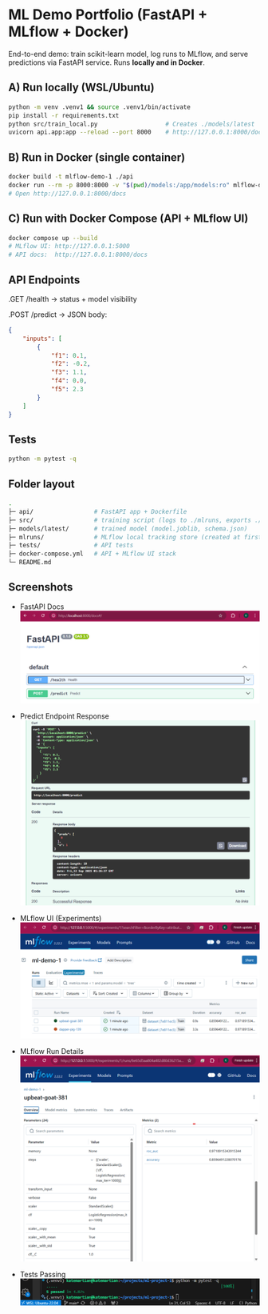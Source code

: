 # ML Demo Portfolio (FastAPI + MLflow + Docker)

End-to-end demo: train scikit-learn model, log runs to MLflow, and serve predictions via FastAPI service. Runs **locally and in Docker**.

## A) Run locally (WSL/Ubuntu)

```bash
python -m venv .venv1 && source .venv1/bin/activate
pip install -r requirements.txt
python src/train_local.py                   # Creates ./models/latest
uvicorn api.app:app --reload --port 8000    # http://127.0.0.1:8000/docs
```

## B) Run in Docker (single container)

```bash
docker build -t mlflow-demo-1 ./api
docker run --rm -p 8000:8000 -v "$(pwd)/models:/app/models:ro" mlflow-demo-1
# Open http://127.0.0.1:8000/docs
```

## C) Run with Docker Compose (API + MLflow UI)

```bash
docker compose up --build
# MLflow UI: http://127.0.0.1:5000
# API docs:  http://127.0.0.1:8000/docs
```

## API Endpoints

.GET /health -> status + model visibility

.POST /predict -> JSON body:

```json
{
    "inputs": [
        {
            "f1": 0.1,
            "f2": -0.2,
            "f3": 1.1,
            "f4": 0.0,
            "f5": 2.3
        }
    ]
}
```

## Tests

```bash
python -m pytest -q
```

## Folder layout
```bash
.
├─ api/                 # FastAPI app + Dockerfile
├─ src/                 # training script (logs to ./mlruns, exports ./models/latest)
├─ models/latest/       # trained model (model.joblib, schema.json)
├─ mlruns/              # MLflow local tracking store (created at first run)
├─ tests/               # API tests
├─ docker-compose.yml   # API + MLflow UI stack
└─ README.md
```

## Screenshots

- FastAPI Docs  
  ![FastAPI Docs](docs/img/fastapi-docs.png)

- Predict Endpoint Response  
  ![Predict Example](docs/img/predict-example.png)

- MLflow UI (Experiments)  
  ![MLflow UI](docs/img/mlflow-ui.png)

- MLflow Run Details  
  ![MLflow Run](docs/img/mlflow-run-details.png)

- Tests Passing  
  ![Tests Passing](docs/img/tests-pass.png)
